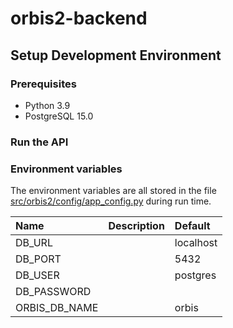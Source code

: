 # orbis2-backend

## Setup Development Environment

### Prerequisites

- Python 3.9
- PostgreSQL 15.0

### Run the API


### Environment variables

The environment variables are all stored in the file [src/orbis2/config/app_config.py](src/orbis2/config/app_config.py) during run time.

| Name                        | Description           | Default            |
| :----                       |:----------------------|:-------------------|
| DB_URL                      |                       | localhost          |
| DB_PORT                     |                       | 5432               |
| DB_USER                     |                       | postgres           |
| DB_PASSWORD                 |                       |                    |
| ORBIS_DB_NAME               |                       | orbis              |
